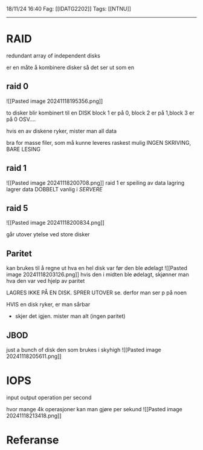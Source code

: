 18/11/24 16:40
Fag: [[IDATG2202]]
Tags: [[NTNU]]
___
# RAID
redundant array of independent disks


er en måte å kombinere disker så det ser ut som en

## raid 0
![[Pasted image 20241118195356.png]]

to disker blir kombinert til en DISK
block 1 er på 0, block 2 er på 1,block 3 er på 0 OSV....

hvis en av diskene ryker, mister man all data

bra for masse filer, som må kunne leveres raskest mulig
INGEN SKRIVING, BARE LESING


## raid 1
![[Pasted image 20241118200708.png]]
raid 1 er speiling av data lagring
lagrer data DOBBELT
vanlig i *SERVERE*

## raid 5
![[Pasted image 20241118200834.png]]

går utover ytelse ved store disker

## Paritet
kan brukes til å regne ut hva en hel disk var før den ble ødelagt
![[Pasted image 20241118203126.png]]
hvis den i midten ble ødelagt, skjønner man hva den var ved hjelp av paritet

LAGRES IKKE PÅ EN DISK. SPRER UTOVER
se. derfor man ser p på noen

HVIS en disk ryker, er man sårbar
- skjer det igjen. mister man alt (ingen paritet)


## JBOD
just a bunch of disk
den som brukes i skyhigh
![[Pasted image 20241118205611.png]]

# IOPS
input output operation per second

hvor mange 4k operasjoner kan man gjøre per sekund
![[Pasted image 20241118213418.png]]




# Referanse
